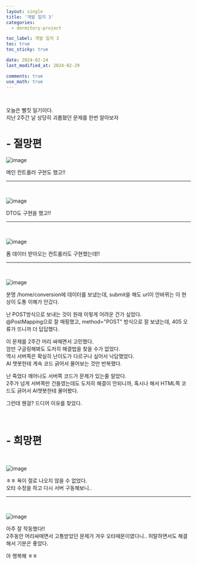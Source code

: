 ```yaml
---
layout: single
title: '개발 일지 3'
categories:
  - dormitory-project

toc_label: 개발 일지 3
toc: true
toc_sticky: true

date: 2024-02-24
last_modified_at: 2024-02-29 

comments: true
use_math: true
---
```


<br>

오늘은 뻘짓 일기이다.  
지난 2주간 날 상당히 괴롭혔던 문제를 한번 알아보자

# - 절망편

![image](https://github.com/lgwqwer/lgwqwer.github.io/assets/129755540/576aed34-06a7-4314-9888-598761d7fc59)

메인 컨트롤러 구현도 했고!!

<hr>
<br>

![image](https://github.com/lgwqwer/lgwqwer.github.io/assets/129755540/5d79d056-d88b-4bc3-b4ab-31dc321426c5)

DTO도 구현을 했고!!

<hr>
<br>

![image](https://github.com/lgwqwer/lgwqwer.github.io/assets/129755540/26c13faa-6a5f-4efe-bf7e-d06b739f629b)

폼 데이터 받아오는 컨트롤러도 구현했는데!!

<hr>
<br>

![image](https://github.com/lgwqwer/lgwqwer.github.io/assets/129755540/d6aa3847-1581-430c-a53f-217f794ea3ff)

분명 /home/conversion에 데이터를 보냈는데, submit을 해도 url이 안바뀌는 이 현상이 도통 이해가 안갔다.  

난 POST방식으로 보내는 것이 원래 이렇게 어려운 건가 싶었다.  
@PostMapping으로 잘 매핑했고, method="POST" 방식으로 잘 보냈는데, 405 오류가 뜨니까 더 답답했다.    

이 문제를 2주간 머리 싸매면서 고민했다.  
암만 구글링해봐도 도저히 해결법을 찾을 수가 없었다.  
역시 서버쪽은 확실히 난이도가 다르구나 싶어서 낙담했었다.   
AI 챗봇한테 계속 코드 긁어서 물어보는 것만 반복했다.  

난 죽었다 깨어나도 서버쪽 코드가 문제가 있는줄 알았다.  
2주가 넘게 서버쪽만 건들였는데도 도저히 해결이 안되니까, 혹시나 해서 HTML쪽 코드도 긁어서 AI챗봇한테 물어봤다.  

그런데 웬걸? 드디어 이유를 찾았다.

<br>

# - 희망편

<br>

![image](https://github.com/lgwqwer/lgwqwer.github.io/assets/129755540/3bf26300-690b-443c-a700-2dc4d00c97db)

ㅎㅎ 욕이 절로 나오지 않을 수 없었다.  
오타 수정을 하고 다시 서버 구동해보니..

<hr>
<br>

![image](https://github.com/lgwqwer/lgwqwer.github.io/assets/129755540/0d8a58f1-a20c-41ae-a72e-7ebc90cd6d90)


아주 잘 작동했다!!  
2주동안 머리싸매면서 고통받았던 문제가 겨우 오타때문이였다니.. 허탈하면서도 해결해서 기분은 좋았다.  

아 행복해 ㅎㅎ